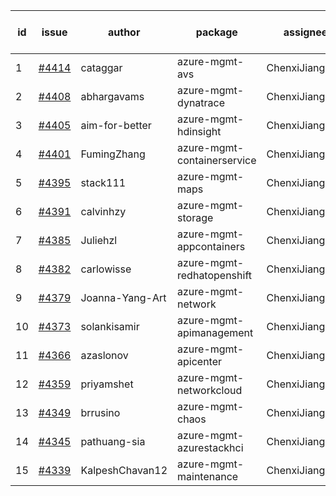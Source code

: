 | id | issue | author | package | assignee | bot advice | created date of issue | target release date | date from target |
| ------ | ------ | ------ | ------ | ------ | ------ | ------ | ------ | :-----: |
| 1 | [#4414](https://github.com/Azure/sdk-release-request/issues/4414) | cataggar | azure-mgmt-avs | ChenxiJiang333 |  | 08-08 | 08-25 |  |
| 2 | [#4408](https://github.com/Azure/sdk-release-request/issues/4408) | abhargavams | azure-mgmt-dynatrace | ChenxiJiang333 |  | 08-08 | 08-25 |  |
| 3 | [#4405](https://github.com/Azure/sdk-release-request/issues/4405) | aim-for-better | azure-mgmt-hdinsight | ChenxiJiang333 | FirstBeta | 08-08 | 08-25 |  |
| 4 | [#4401](https://github.com/Azure/sdk-release-request/issues/4401) | FumingZhang | azure-mgmt-containerservice | ChenxiJiang333 |  | 08-08 | 08-25 |  |
| 5 | [#4395](https://github.com/Azure/sdk-release-request/issues/4395) | stack111 | azure-mgmt-maps | ChenxiJiang333 |  | 08-04 | 08-25 |  |
| 6 | [#4391](https://github.com/Azure/sdk-release-request/issues/4391) | calvinhzy | azure-mgmt-storage | ChenxiJiang333 |  | 08-04 | 08-25 |  |
| 7 | [#4385](https://github.com/Azure/sdk-release-request/issues/4385) | Juliehzl | azure-mgmt-appcontainers | ChenxiJiang333 |  | 08-02 | 08-25 |  |
| 8 | [#4382](https://github.com/Azure/sdk-release-request/issues/4382) | carlowisse | azure-mgmt-redhatopenshift | ChenxiJiang333 |  | 08-01 | 08-25 |  |
| 9 | [#4379](https://github.com/Azure/sdk-release-request/issues/4379) | Joanna-Yang-Art | azure-mgmt-network | ChenxiJiang333 |  | 07-31 | 08-25 |  |
| 10 | [#4373](https://github.com/Azure/sdk-release-request/issues/4373) | solankisamir | azure-mgmt-apimanagement | ChenxiJiang333 | HoldOn | 07-27 | 08-25 |  |
| 11 | [#4366](https://github.com/Azure/sdk-release-request/issues/4366) | azaslonov | azure-mgmt-apicenter | ChenxiJiang333 | FirstBeta | 07-26 | 08-25 |  |
| 12 | [#4359](https://github.com/Azure/sdk-release-request/issues/4359) | priyamshet | azure-mgmt-networkcloud | ChenxiJiang333 | FirstGA | 07-25 | 08-25 |  |
| 13 | [#4349](https://github.com/Azure/sdk-release-request/issues/4349) | brrusino | azure-mgmt-chaos | ChenxiJiang333 |  | 07-20 | 08-25 |  |
| 14 | [#4345](https://github.com/Azure/sdk-release-request/issues/4345) | pathuang-sia | azure-mgmt-azurestackhci | ChenxiJiang333 |  | 07-19 | 08-25 |  |
| 15 | [#4339](https://github.com/Azure/sdk-release-request/issues/4339) | KalpeshChavan12 | azure-mgmt-maintenance | ChenxiJiang333 |  | 07-15 | 08-25 |  |

